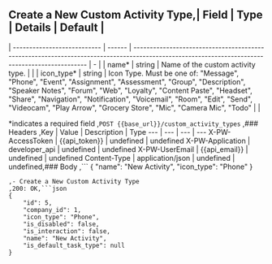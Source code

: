 ## Create a New Custom Activity Type,|   Field                     | Type   |  Details  |  Default  |
| --------------------------- | ------ | ---------------------------------------------------------------------------------------------------------------------------------------------- | - |
| name*                       | string | Name of the custom activity type.                                                                                                              |   |
| icon_type*                  | string | Icon Type. Must be one of: "Message", "Phone", "Event", "Assignment", "Assessment", "Group", "Description", "Speaker Notes", "Forum", "Web", "Loyalty", "Content Paste", "Headset", "Share", "Navigation", "Notification", "Voicemail", "Room", "Edit", "Send", "Videocam", "Play Arrow", "Grocery Store", "Mic", "Camera Mic", "Todo" | |

*indicates a required field
,```POST {{base_url}}/custom_activity_types```
,### Headers
,Key | Value | Description | Type
--- | --- | --- | ---
X-PW-AccessToken | {{api_token}} | undefined | undefined
X-PW-Application | developer_api | undefined | undefined
X-PW-UserEmail | {{api_email}} | undefined | undefined
Content-Type | application/json | undefined | undefined,### Body
,```
{
  "name": "New Activity",
  "icon_type": "Phone"
}

```,### Example Responses
,- Create a New Custom Activity Type
,200: OK,```json
{
    "id": 5,
    "company_id": 1,
    "icon_type": "Phone",
    "is_disabled": false,
    "is_interaction": false,
    "name": "New Activity",
    "is_default_task_type": null
}
```